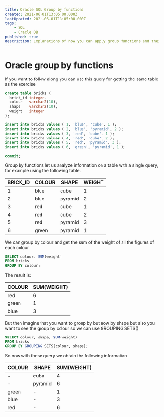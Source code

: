 ```yaml
---
title: Oracle SQL Group by functions
created: 2021-06-01T13:05:00.000Z
lastUpdated: 2021-06-01T13:05:00.000Z
tags:
    - SQL 
    - Oracle DB
published: true
description: Explanations of how you can apply group functions and their differences like ROLLUP, GROUPING SETS, CUBE.
---
```

# Oracle group by functions

If you want to follow along you can use this query for getting the same table as the exercise

```SQL
create table bricks (
  brick_id integer,
  colour   varchar2(10),
  shape    varchar2(10),
  weight   integer
);

insert into bricks values ( 1, 'blue', 'cube', 1 );
insert into bricks values ( 2, 'blue', 'pyramid', 2 );
insert into bricks values ( 3, 'red', 'cube', 1 );
insert into bricks values ( 4, 'red', 'cube', 2 );
insert into bricks values ( 5, 'red', 'pyramid', 3 );
insert into bricks values ( 6, 'green', 'pyramid', 1 );

commit;
```

Group by functions let us analyze information on a table with a single query, for example using the following table.

| BRICK_ID 	| COLOUR 	| SHAPE   	| WEIGHT 	|
|----------	|-----------|-----------|-----------|
| 1        	| blue   	| cube    	| 1      	|
| 2        	| blue   	| pyramid 	| 2      	|
| 3        	| red    	| cube    	| 1      	|
| 4        	| red    	| cube    	| 2      	|
| 5        	| red    	| pyramid 	| 3      	|
| 6        	| green  	| pyramid 	| 1      	|

We can group by colour and get the sum of the weight of all the figures of each colour

```SQL
SELECT colour, SUM(weight)
FROM bricks
GROUP BY colour;
```

The result is:

|COLOUR |SUM(WEIGHT)    |
|------ |-------------- |
|red    | 6             |
|green  | 1             |
|blue   | 3             |

But then imagine that you want to group by but now by shape but also you want to see the group by colour so we can use GROUPING SETS()

```SQL
SELECT colour, shape, SUM(weight)
FROM bricks
GROUP BY GROUPING SETS(colour, shape);
```
So now with these query we obtain the following information.

|COLOUR|SHAPE   |	SUM(WEIGHT)  |
|------|--------|----------------|
| -    |cube    |	4            |
| -    |pyramid |	6            |
|green |	 - 	|   1            |
|blue  | - 	    |   3            |
|red   | - 	    |   6            |